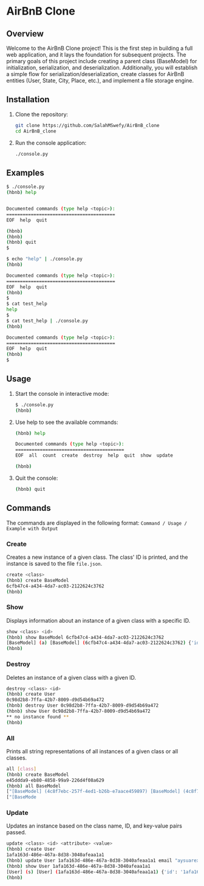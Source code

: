 # AirBnB Clone

## Overview
Welcome to the AirBnB Clone project! This is the first step in building a full web application, and it lays the foundation for subsequent projects. The primary goals of this project include creating a parent class (BaseModel) for initialization, serialization, and deserialization. Additionally, you will establish a simple flow for serialization/deserialization, create classes for AirBnB entities (User, State, City, Place, etc.), and implement a file storage engine.

## Installation
1. Clone the repository:
    ```bash
    git clone https://github.com/SalahMSwefy/AirBnB_clone
    cd AirBnB_clone
    ```
2. Run the console application:
    ```bash
    ./console.py
    ```

## Examples
```bash
$ ./console.py
(hbnb) help


Documented commands (type help <topic>):
========================================
EOF  help  quit

(hbnb) 
(hbnb) 
(hbnb) quit
$

$ echo "help" | ./console.py
(hbnb)

Documented commands (type help <topic>):
========================================
EOF  help  quit
(hbnb) 
$
$ cat test_help
help
$
$ cat test_help | ./console.py
(hbnb)

Documented commands (type help <topic>):
========================================
EOF  help  quit
(hbnb) 
$
```

## Usage
1. Start the console in interactive mode:
    ```bash
    $ ./console.py
    (hbnb)
    ```
2. Use help to see the available commands:
    ```bash
    (hbnb) help

    Documented commands (type help <topic>):
    ========================================
    EOF  all  count  create  destroy  help  quit  show  update

    (hbnb)
    ```
3. Quit the console:
    ```bash
    (hbnb) quit
    ```

## Commands
The commands are displayed in the following format: `Command / Usage / Example with Output`

### Create
Creates a new instance of a given class. The class' ID is printed, and the instance is saved to the file `file.json`.
```bash
create <class>
(hbnb) create BaseModel
6cfb47c4-a434-4da7-ac03-2122624c3762
(hbnb)
```

### Show
Displays information about an instance of a given class with a specific ID.
```bash
show <class> <id>
(hbnb) show BaseModel 6cfb47c4-a434-4da7-ac03-2122624c3762
[BaseModel] (a) [BaseModel] (6cfb47c4-a434-4da7-ac03-2122624c3762) {'id': '6cfb47c4-a434-4da7-ac03-2122624c3762', 'created_at': datetime.datetime(2021, 11, 14, 3, 28, 45, 571360), 'updated_at': datetime.datetime(2021, 11, 14, 3, 28, 45, 571389)}
(hbnb)
```

### Destroy
Deletes an instance of a given class with a given ID.
```bash
destroy <class> <id>
(hbnb) create User
0c98d2b8-7ffa-42b7-8009-d9d54b69a472
(hbnb) destroy User 0c98d2b8-7ffa-42b7-8009-d9d54b69a472
(hbnb) show User 0c98d2b8-7ffa-42b7-8009-d9d54b69a472
** no instance found **
(hbnb)
```

### All
Prints all string representations of all instances of a given class or all classes.
```bash
all [class]
(hbnb) create BaseModel
e45ddda9-eb80-4858-99a9-226d4f08a629
(hbnb) all BaseModel
["[BaseModel] (4c8f7ebc-257f-4ed1-b26b-e7aace459897) [BaseModel] (4c8f7ebc-257f-4ed1-b26b-e7aace459897) {'id': '4c8f7ebc-257f-4ed1-b26b-e7aace459897', 'created_at': datetime.datetime(2021, 11, 13, 22, 19, 19, 447155), 'updated_at': datetime.datetime(2021, 11, 13, 22, 19, 19, 447257), 'name': 'My First Model', 'my_number': 89}"]
["[BaseMode
```

### Update
Updates an instance based on the class name, ID, and key-value pairs passed.
```bash
update <class> <id> <attribute> <value>
(hbnb) create User
1afa163d-486e-467a-8d38-3040afeaa1a1
(hbnb) update User 1afa163d-486e-467a-8d38-3040afeaa1a1 email "aysuarex@gmail.com"
(hbnb) show User 1afa163d-486e-467a-8d38-3040afeaa1a1
[User] (s) [User] (1afa163d-486e-467a-8d38-3040afeaa1a1) {'id': '1afa163d-486e-467a-8d38-3040afeaa1a1', 'created_at': datetime.datetime(2021, 11, 14, 23, 42, 10, 502157), 'updated_at': datetime.datetime(2021, 11, 14, 23, 42, 10, 502186), 'email': 'aysuarex@gmail.com'}
(hbnb)
```